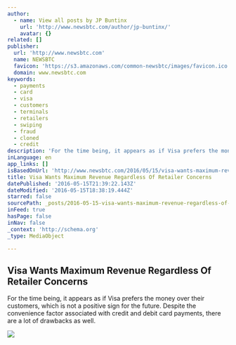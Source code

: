 ```yaml
---
author:
  - name: View all posts by JP Buntinx
    url: 'http://www.newsbtc.com/author/jp-buntinx/'
    avatar: {}
related: []
publisher:
  url: 'http://www.newsbtc.com'
  name: NEWSBTC
  favicon: 'https://s3.amazonaws.com/common-newsbtc/images/favicon.ico'
  domain: www.newsbtc.com
keywords:
  - payments
  - card
  - visa
  - customers
  - terminals
  - retailers
  - swiping
  - fraud
  - cloned
  - credit
description: 'For the time being, it appears as if Visa prefers the money over their customers, which is not a positive sign for the future. Despite the convenience factor associated with credit and debit card payments, there are a lot of drawbacks as well.'
inLanguage: en
app_links: []
isBasedOnUrl: 'http://www.newsbtc.com/2016/05/15/visa-wants-maximum-revenue-regardless-retailer-concerns/'
title: Visa Wants Maximum Revenue Regardless Of Retailer Concerns
datePublished: '2016-05-15T21:39:22.143Z'
dateModified: '2016-05-15T18:38:19.444Z'
starred: false
sourcePath: _posts/2016-05-15-visa-wants-maximum-revenue-regardless-of-retailer-concerns.md
inFeed: true
hasPage: false
inNav: false
_context: 'http://schema.org'
_type: MediaObject

---
```

<article style=""><h1>Visa Wants Maximum Revenue Regardless Of Retailer Concerns</h1><p>For the time being, it appears as if Visa prefers the money over their customers, which is not a positive sign for the future. Despite the convenience factor associated with credit and debit card payments, there are a lot of drawbacks as well.</p><img src="http://s3.amazonaws.com/main-newsbtc-images/2016/05/15162051/NewsBTC_Visa-Revenue-Fraud.jpg" /></article>